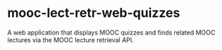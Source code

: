 # mooc-lect-retr-web-quizzes
A web application that displays MOOC quizzes and finds related MOOC lectures via the MOOC lecture retrieval API.


